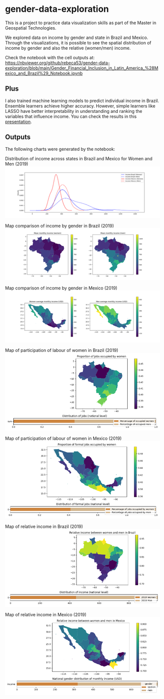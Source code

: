 # gender-data-exploration
This is a project to practice data visualization skills as part of the Master in Geospatial Technologies.

We explored data on income by gender and state in Brazil and Mexico. Through the visualizations, it is possible to see the spatial distribution of income by gender and also the relative (women/men) income.

Check the notebook with the cell outputs at: https://nbviewer.org/github/rebeca53/gender-data-exploration/blob/main/Gender_Financial_Inclusion_in_Latin_America_%28Mexico_and_Brazil%29_Notebook.ipynb

## Plus
I also trained machine learning models to predict individual income in Brazil. Ensemble learners achieve higher accuracy. However, simple learners like LASSO have better interpretability in understanding and ranking the variables that influence income. You can check the results in this [presentation](https://github.com/rebeca53/gender-data-exploration/blob/main/Income%20Prediction%20on%20Brazil%20data%20(1).pdf).

## Outputs
The following charts were generated by the notebook:

Distribution of income across states in Brazil and Mexico for Women and Men (2019)\
<img src="./outputs/Distribution of income across states in Brazil and Mexico for Women and Men (2019).png" alt="image_name png" />
  
Map comparison of income by gender in Brazil (2019)
<img src="./outputs/Map comparison of income by gender in Brazil (2019).png" alt="image_name png" />

Map comparison of income by gender in Mexico (2019)
<img src="./outputs/Map comparison of income by gender in Mexico (2019).png" alt="Map comparison of income by gender in Mexico (2019)" />

Map of participation of labour of women in Brazil (2019)
<img src="./outputs/Map of participation of labour of women in Brazil (2019).png" alt="Map of participation of labour of women in Brazil (2019)" />

Map of participation of labour of women in Mexico (2019)
<img src="./outputs/Map of participation of labour of women in Mexico (2019).png" alt="Map of participation of labour of women in Mexico (2019)" />

Map of relative income in Brazil (2019)
<img src="./outputs/Map of relative income in Brazil (2019).png" alt="Map of relative income in Brazil (2019)" />

Map of relative income in Mexico (2019)
<img src="./outputs/Map of relative income in Mexico (2019).png" alt="Map of relative income in Mexico (2019)" />
